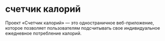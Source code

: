 # счетчик калорий
Проект «Счетчик калорий» — это одностраничное веб-приложение, которое позволяет пользователям подсчитывать свое индивидуальное ежедневное потребление калорий.